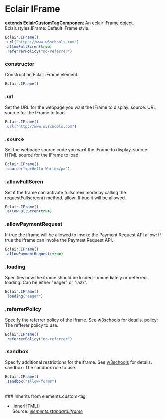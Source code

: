 # Eclair IFrame
__extends [EclairCustomTagComponent](https://github.com/SamGarlick/Eclair/tree/main/src/elements/custom-tag.js)__
An eclair IFrame object.
Eclair.styles.IFrame: Default iFrame style.
```javascript
Eclair.IFrame()
.url("https://www.w3schools.com")
.allowFullScren(true)
.referrerPolicy("no-referrer")
```
### constructor
Construct an Eclair iFrame element.
```javascript
Eclair.IFrame()
```
### .url
Set the URL for the webpage you want the IFrame to display.
source: URL source for the IFrame to load.
```javascript
Eclair.IFrame()
.url("http://www.w3schools.com")
```
### .source
Set the webpage source code you want the IFrame to display.
source: HTML source for the IFrame to load.
```javascript
Eclair.IFrame()
.source("<p>Hello World</p>")
```
### .allowFullScren
Set if the frame can activate fullscreen mode by calling the requestFullscreen() method.
allow: If true it will be allowed.
```javascript
Eclair.IFrame()
.allowFullScren(true)
```
### .allowPaymentRequest
If true the iframe will be allowed to invoke the Payment Request API
allow: If true the iframe can invoke the Payment Request API.
```javascript
Eclair.IFrame()
.allowPaymentRequest(true)
```
### .loading
Specifies how the iframe should be loaded - immediately or deferred.
loading: Can be either "eager" or "lazy".
```javascript
Eclair.IFrame()
.loading("eager")
```
### .referrerPolicy
Specify the referrer policy of the iframe. See [w3schools](https://www.w3schools.com/tags/att_iframe_referrerpolicy.asp) for details.
policy: The refferer policy to use.
```javascript
Eclair.IFrame()
.referrerPolicy("no-referrer")
```
### .sandbox
Specify additional restrictions for the iframe. See [w3schools](https://www.w3schools.com/tags/att_iframe_sandbox.asp) for details.
sandbox: The sandbox rule to use.
```javascript
Eclair.IFrame()
.sandbox("allow-forms")
```
<br/>### Inherits from elements.custom-tag
 - .innerHTML()
<br/>Source: [_elements.standard.iframe_](https://github.com/SamGarlick/Eclair/tree/main/src/elements/standard/iframe.js)